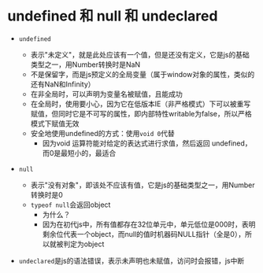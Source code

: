 # undefined 和 null 和 undeclared

- `undefined`
    - 表示"未定义"，就是此处应该有一个值，但是还没有定义，它是js的基础类型之一，用Number转换时是NaN
    - 不是保留字，而是js预定义的全局变量（属于window对象的属性，类似的还有NaN和Infinity）
    - 在非全局时，可以声明为变量名被赋值，且能成功
    - 在全局时，使用要小心，因为它在低版本IE（非严格模式）下可以被重写赋值，但同时它是不可写的属性，即内部特性writable为false，所以严格模式下赋值无效
    - 安全地使用undefined的方式：使用`void 0`代替
        - 因为void 运算符能对给定的表达式进行求值，然后返回 undefined，而0是最短小的，最适合

- `null`
    - 表示"没有对象"，即该处不应该有值，它是js的基础类型之一，用Number转换时是0
    - `typeof null`会返回object
        - 为什么？
        - 因为在初代js中，所有值都存在32位单元中，单元低位是000时，表明剩余位代表一个object，而null的值时机器码NULL指针（全是0），所以就被判定为object

- `undeclared`是js的语法错误，表示未声明也未赋值，访问时会报错，js中断
